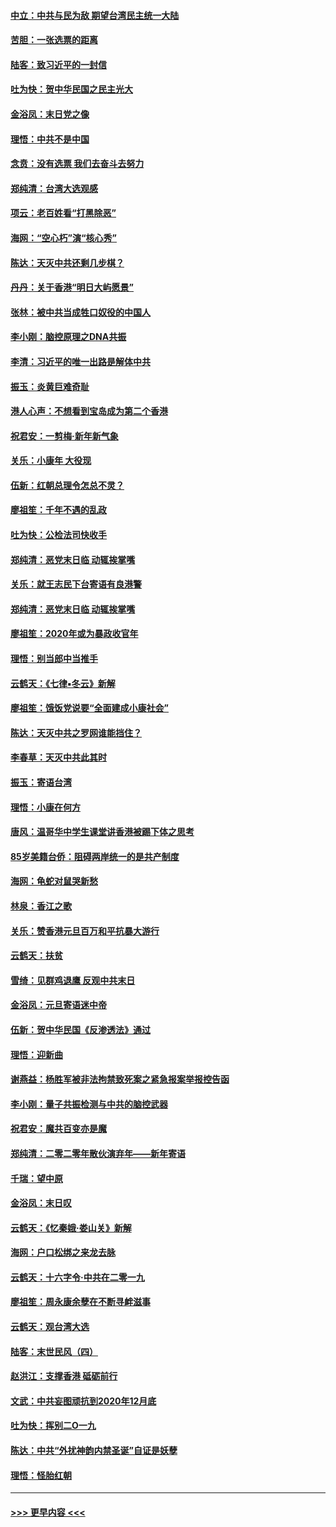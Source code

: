 #### [中立：中共与民为敌 期望台湾民主统一大陆](../pages/nsc993/n11790392.md?t=01140333) 
#### [苦胆：一张选票的距离](../pages/nsc993/n11788914.md?t=01140333) 
#### [陆客：致习近平的一封信](../pages/nsc993/n11788867.md?t=01140333) 
#### [吐为快：贺中华民国之民主光大](../pages/nsc993/n11788618.md?t=01140333) 
#### [金浴凤：末日党之像](../pages/nsc993/n11787475.md?t=01140333) 
#### [理悟：中共不是中国](../pages/nsc993/n11787463.md?t=01140333) 
#### [念贲：没有选票  我们去奋斗去努力](../pages/nsc993/n11787398.md?t=01140333) 
#### [郑纯清：台湾大选观感](../pages/nsc993/n11786210.md?t=01140333) 
#### [项云：老百姓看“打黑除恶”](../pages/nsc993/n11785398.md?t=01140333) 
#### [海网：“空心朽”演“核心秀”](../pages/nsc993/n11783874.md?t=01140333) 
#### [陈达：天灭中共还剩几步棋？](../pages/nsc993/n11783719.md?t=01140333) 
#### [丹丹：关于香港“明日大屿愿景”](../pages/nsc993/n11783273.md?t=01140333) 
#### [张林：被中共当成牲口奴役的中国人](../pages/nsc993/n11782397.md?t=01140333) 
#### [李小刚：脑控原理之DNA共振](../pages/nsc993/n11780962.md?t=01140333) 
#### [李清：习近平的唯一出路是解体中共](../pages/nsc993/n11780866.md?t=01140333) 
#### [振玉：炎黄巨难奇耻](../pages/nsc993/n11779632.md?t=01140333) 
#### [港人心声：不想看到宝岛成为第二个香港](../pages/nsc993/n11778817.md?t=01140333) 
#### [祝君安：一剪梅‧新年新气象](../pages/nsc993/n11776340.md?t=01140333) 
#### [关乐：小康年 大役现](../pages/nsc993/n11774213.md?t=01140333) 
#### [伍新：红朝总理令怎总不灵？](../pages/nsc993/n11770813.md?t=01140333) 
#### [廖祖笙：千年不遇的乱政](../pages/nsc993/n11770373.md?t=01140333) 
#### [吐为快：公检法司快收手](../pages/nsc993/n11770359.md?t=01140333) 
#### [郑纯清：恶党末日临 动辄挨掌嘴](../pages/nsc993/n11769912.md?t=01140333) 
#### [关乐：就王志民下台寄语有良港警](../pages/nsc993/n11769903.md?t=01140333) 
#### [郑纯清：恶党末日临 动辄挨掌嘴](../pages/nsc993/n11769356.md?t=01140333) 
#### [廖祖笙：2020年或为暴政收官年](../pages/nsc993/n11768216.md?t=01140333) 
#### [理悟：别当郎中当推手](../pages/nsc993/n11768243.md?t=01140333) 
#### [云鹤天：《七律▪冬云》新解](../pages/nsc993/n11768204.md?t=01140333) 
#### [廖祖笙：饿饭党说要“全面建成小康社会”](../pages/nsc993/n11767482.md?t=01140333) 
#### [陈达：天灭中共之罗网谁能挡住？](../pages/nsc993/n11767465.md?t=01140333) 
#### [李春草：天灭中共此其时](../pages/nsc993/n11767452.md?t=01140333) 
#### [振玉：寄语台湾](../pages/nsc993/n11767432.md?t=01140333) 
#### [理悟：小康在何方](../pages/nsc993/n11767394.md?t=01140333) 
#### [唐风：温哥华中学生课堂讲香港被踢下体之思考](../pages/nsc993/n11766848.md?t=01140333) 
#### [85岁美籍台侨：阻碍两岸统一的是共产制度](../pages/nsc993/n11765043.md?t=01140333) 
#### [海网：龟蛇对鼠哭新愁](../pages/nsc993/n11764895.md?t=01140333) 
#### [林泉：香江之歌](../pages/nsc993/n11764415.md?t=01140333) 
#### [关乐：赞香港元旦百万和平抗暴大游行](../pages/nsc993/n11764382.md?t=01140333) 
#### [云鹤天：扶贫](../pages/nsc993/n11764245.md?t=01140333) 
#### [雪绮：见群鸡退鹰  反观中共末日](../pages/nsc993/n11762112.md?t=01140333) 
#### [金浴凤：元旦寄语迷中帝](../pages/nsc993/n11761788.md?t=01140333) 
#### [伍新：贺中华民国《反渗透法》通过](../pages/nsc993/n11761994.md?t=01140333) 
#### [理悟：迎新曲](../pages/nsc993/n11761152.md?t=01140333) 
#### [谢燕益：杨胜军被非法拘禁致死案之紧急报案举报控告函](../pages/nsc993/n11756134.md?t=01140333) 
#### [李小刚：量子共振检测与中共的脑控武器](../pages/nsc993/n11754518.md?t=01140333) 
#### [祝君安：魔共百变亦是魔](../pages/nsc993/n11754469.md?t=01140333) 
#### [郑纯清：二零二零年散伙演弃年——新年寄语](../pages/nsc993/n11754195.md?t=01140333) 
#### [千瑞：望中原](../pages/nsc993/n11754159.md?t=01140333) 
#### [金浴凤：末日叹](../pages/nsc993/n11752359.md?t=01140333) 
#### [云鹤天：《忆秦娥‧娄山关》新解](../pages/nsc993/n11752348.md?t=01140333) 
#### [海网：户口松绑之来龙去脉](../pages/nsc993/n11752328.md?t=01140333) 
#### [云鹤天：十六字令‧中共在二零一九](../pages/nsc993/n11752305.md?t=01140333) 
#### [廖祖笙：周永康余孽在不断寻衅滋事](../pages/nsc993/n11751013.md?t=01140333) 
#### [云鹤天：观台湾大选](../pages/nsc993/n11751007.md?t=01140333) 
#### [陆客：末世民风（四）](../pages/nsc993/n11749203.md?t=01140333) 
#### [赵洪江：支撑香港 砥砺前行](../pages/nsc993/n11748482.md?t=01140333) 
#### [文武：中共妄图顽抗到2020年12月底](../pages/nsc993/n11748446.md?t=01140333) 
#### [吐为快：挥别二O一九](../pages/nsc993/n11748411.md?t=01140333) 
#### [陈达：中共“外扰神韵内禁圣诞”自证是妖孽](../pages/nsc993/n11748226.md?t=01140333) 
#### [理悟：怪胎红朝](../pages/nsc993/n11748206.md?t=01140333) 

----
#### [ >>> 更早内容 <<< ](../indexes/nsc993-earlier.md)
